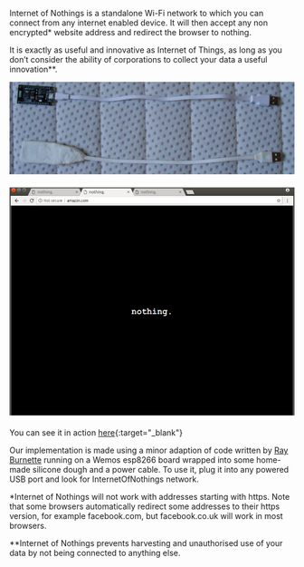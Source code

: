 

Internet of Nothings is a standalone Wi-Fi network to which you can connect from any internet enabled device. It will then accept any non encrypted* website address and redirect the browser to nothing.
 

It is exactly as useful and innovative as Internet of Things, as long as you don’t consider the ability of corporations to collect your data a useful innovation**.

 
![internet of nothings stages](https://github.com/unusualcomputers/InternetOfNothings/blob/master/IoNs.png)
 
![using internet of nothings](https://github.com/unusualcomputers/InternetOfNothings/blob/master/IoN.jpg)
 

You can see it in action [here](https://m.youtube.com/watch?v=dsmHkF9JIvI){:target="_blank"}

Our implementation is made using a minor adaption of code written by [Ray Burnette](https://www.hackster.io/rayburne/esp8266-captive-portal-5798ff) running on a Wemos esp8266 board wrapped into some home-made silicone dough and a power cable. To use it, plug it into any powered USB port and look for InternetOfNothings network.


 
*Internet of Nothings will not work with addresses starting with https. Note that some browsers automatically redirect some addresses to their https version, for example facebook.com, but facebook.co.uk will work in most browsers.


**Internet of Nothings prevents harvesting and unauthorised use of your data by not being connected to anything else.
